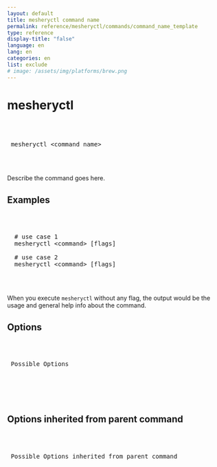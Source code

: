 ```yaml
---
layout: default
title: mesheryctl command name
permalink: reference/mesheryctl/commands/command_name_template
type: reference
display-title: "false"
language: en
lang: en
categories: en
list: exclude
# image: /assets/img/platforms/brew.png
---
```

<!-- 
 This could be used as a template for commands documentation.
 Just fill your information in the sections indicated below.
 -->



<!-- name of command -->
# mesheryctl
<pre class="codeblock-pre">
 <div class="codeblock"><div class="clipboardjs">
<!-- General example of command -->
 mesheryctl &#60;command name&#62; 
 </div></div>
 </pre>

<!-- Description of the command -->
Describe the command goes here.
<br/>

<!-- General usage of command -->
## Examples

 <pre class="codeblock-pre">
 <div class="codeblock"><div class="clipboardjs">
<!-- All possible use cases of the command should go here -->
  # use case 1
  mesheryctl &#60;command&#62; [flags]
  
  # use case 2
  mesheryctl &#60;command&#62; [flags] 
 </div></div>
 </pre>


<!-- extra doc could be here -->
When you execute `mesheryctl` without any flag, the output would be the usage and general help info about the command.



## Options 
<pre class="codeblock-pre">
 <div class="codeblock"><div class="clipboardjs">
<!-- General example of command -->
 Possible Options
 </div></div>
 </pre>
<br/>


## Options inherited from parent command
<pre class="codeblock-pre">
 <div class="codeblock"><div class="clipboardjs">
<!-- General example of command -->
 Possible Options inherited from parent command
 </div></div>
 </pre>
<br/>

